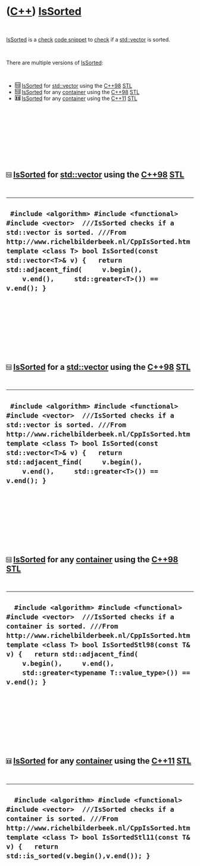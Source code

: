 



 

 

 

 

 

([C++](Cpp.md)) [IsSorted](CppIsSorted.md)
============================================

 

[IsSorted](CppIsSorted.md) is a [check](CppCheck.md) [code
snippet](CppCodeSnippets.md) to [check](CppCheck.md) if a
[std::vector](CppVector.md) is sorted.

 

There are multiple versions of [IsSorted](CppIsSorted.md):

 

-   ![C++98](PicCpp98.png) [IsSorted](CppIsSorted.md) for
    [std::vector](CppVector.md) using the [C++98](Cpp98.md)
    [STL](CppStl.md)
-   ![C++98](PicCpp98.png) [IsSorted](CppIsSorted.md) for any
    [container](CppContainer.md) using the [C++98](Cpp98.md)
    [STL](CppStl.md)
-   ![C++11](PicCpp11.png) [IsSorted](CppIsSorted.md) for any
    [container](CppContainer.md) using the [C++11](Cpp11.md)
    [STL](CppStl.md)

 

 

 

 

 

![C++98](PicCpp98.png) [IsSorted](CppIsSorted.md) for [std::vector](CppVector.md) using the [C++98](Cpp98.htm) [STL](CppStl.htm)
----------------------------------------------------------------------------------------------------------------------------------

 

  ----------------------------------------------------------------------------------------------------------------------------------------------------------------------------------------------------------------------------------------------------------------------------------------------------------------------------------
  ` #include <algorithm> #include <functional> #include <vector>  ///IsSorted checks if a std::vector is sorted. ///From http://www.richelbilderbeek.nl/CppIsSorted.htm template <class T> bool IsSorted(const std::vector<T>& v) {   return std::adjacent_find(     v.begin(),     v.end(),     std::greater<T>()) == v.end(); }`
  ----------------------------------------------------------------------------------------------------------------------------------------------------------------------------------------------------------------------------------------------------------------------------------------------------------------------------------

 

 

 

 

 

![C++98](PicCpp98.png) [IsSorted](CppIsSorted.md) for a [std::vector](CppVector.md) using the [C++98](Cpp98.htm) [STL](CppStl.htm)
------------------------------------------------------------------------------------------------------------------------------------

 

  ----------------------------------------------------------------------------------------------------------------------------------------------------------------------------------------------------------------------------------------------------------------------------------------------------------------------------------
  ` #include <algorithm> #include <functional> #include <vector>  ///IsSorted checks if a std::vector is sorted. ///From http://www.richelbilderbeek.nl/CppIsSorted.htm template <class T> bool IsSorted(const std::vector<T>& v) {   return std::adjacent_find(     v.begin(),     v.end(),     std::greater<T>()) == v.end(); }`
  ----------------------------------------------------------------------------------------------------------------------------------------------------------------------------------------------------------------------------------------------------------------------------------------------------------------------------------

 

 

 

 

 

![C++98](PicCpp98.png) [IsSorted](CppIsSorted.md) for any [container](CppContainer.md) using the [C++98](Cpp98.htm) [STL](CppStl.htm)
---------------------------------------------------------------------------------------------------------------------------------------

 

  ----------------------------------------------------------------------------------------------------------------------------------------------------------------------------------------------------------------------------------------------------------------------------------------------------------------------------------------------
  `  #include <algorithm> #include <functional> #include <vector>  ///IsSorted checks if a container is sorted. ///From http://www.richelbilderbeek.nl/CppIsSorted.htm template <class T> bool IsSortedStl98(const T& v) {   return std::adjacent_find(     v.begin(),     v.end(),     std::greater<typename T::value_type>()) == v.end(); }`
  ----------------------------------------------------------------------------------------------------------------------------------------------------------------------------------------------------------------------------------------------------------------------------------------------------------------------------------------------

 

 

 

 

 

![C++11](PicCpp11.png) [IsSorted](CppIsSorted.md) for any [container](CppContainer.md) using the [C++11](Cpp11.htm) [STL](CppStl.htm)
---------------------------------------------------------------------------------------------------------------------------------------

 

  -------------------------------------------------------------------------------------------------------------------------------------------------------------------------------------------------------------------------------------------------------------------------
  `  #include <algorithm> #include <functional> #include <vector>  ///IsSorted checks if a container is sorted. ///From http://www.richelbilderbeek.nl/CppIsSorted.htm template <class T> bool IsSortedStl11(const T& v) {   return std::is_sorted(v.begin(),v.end()); }`
  -------------------------------------------------------------------------------------------------------------------------------------------------------------------------------------------------------------------------------------------------------------------------

 

 

 

 

 





 



